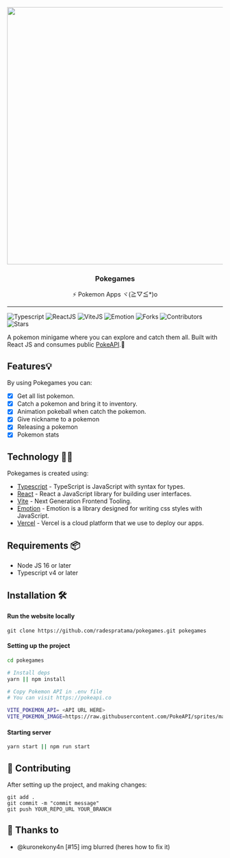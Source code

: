 <div align="center">
  <img align="center" width="600" src="https://github.com/radespratama/pokegames/blob/main/public/static/pokegames-banner.avif?raw=true" />
  <h3 align="center">Pokegames</h3>
  <p align="center">⚡ Pokemon Apps ヾ(≧▽≦*)o</p>
</div>

<hr />

![Typescript](https://img.shields.io/badge/Typescript-3B82F6?style=for-the-badge&logo=Typescript&logoColor=white)
![ReactJS](https://img.shields.io/badge/ReactJs-1F2937?style=for-the-badge&logo=react&logoColor=white)
![ViteJS](https://img.shields.io/badge/ViteJS-1F2937?style=for-the-badge&logo=vite&logoColor=white)
![Emotion](https://img.shields.io/badge/Emotion-352DAC?style=for-the-badge&logo=emotion&logoColor=white)
![Forks](https://img.shields.io/github/forks/radespratama/pokegames?style=for-the-badge)
![Contributors](https://img.shields.io/github/contributors/radespratama/pokegames?style=for-the-badge)
![Stars](https://img.shields.io/github/stars/radespratama/pokegames?style=for-the-badge)

A pokemon minigame where you can explore and catch them all. Built with React JS and consumes public <a href="https://pokeapi.co">PokeAPI</a>.🍺

## Features💡

By using Pokegames you can:

- [x] Get all list pokemon.
- [x] Catch a pokemon and bring it to inventory.
- [x] Animation pokeball when catch the pokemon.
- [x] Give nickname to a pokemon
- [x] Releasing a pokemon
- [x] Pokemon stats

## Technology 👨‍💻

Pokegames is created using:

- [Typescript](https://www.typescriptlang.org) - TypeScript is JavaScript with syntax for types.
- [React](https://reactjs.org) - React a JavaScript library for building user interfaces.
- [Vite](https://vitejs.dev/) - Next Generation Frontend Tooling.
- [Emotion](https://emotion.sh/docs/introduction) - Emotion is a library designed for writing css styles with JavaScript.
- [Vercel](https://vercel.com/) - Vercel is a cloud platform that we use to deploy our apps.

## Requirements 📦

- Node JS 16 or later
- Typescript v4 or later

## Installation 🛠️

#### Run the website locally

```
git clone https://github.com/radespratama/pokegames.git pokegames
```

#### Setting up the project

```bash
cd pokegames

# Install deps
yarn || npm install

# Copy Pokemon API in .env file
# You can visit https://pokeapi.co

VITE_POKEMON_API= <API URL HERE>
VITE_POKEMON_IMAGE=https://raw.githubusercontent.com/PokeAPI/sprites/master/sprites/pokemon/
```

#### Starting server

```bash
yarn start || npm run start
```

## 🤞 Contributing

After setting up the project, and making changes:

```git
git add .
git commit -m "commit message"
git push YOUR_REPO_URL YOUR_BRANCH
```

## 🎉 Thanks to 

- @kuronekony4n [#15] img blurred (heres how to fix it)